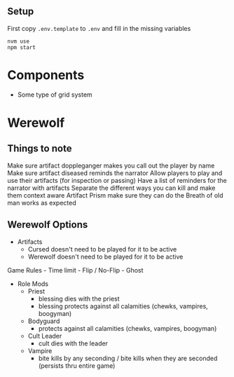 ## Setup

First copy `.env.template` to `.env` and fill in the missing variables

```
nvm use
npm start
```

# Components

- Some type of grid system

# Werewolf

## Things to note

Make sure artifact doppleganger makes you call out the player by name
Make sure artifact diseased reminds the narrator
Allow players to play and use their artifacts (for inspection or passing)
Have a list of reminders for the narrator with artifacts
Separate the different ways you can kill and make them context aware
Artifact Prism make sure they can do the
Breath of old man works as expected

## Werewolf Options

- Artifacts
  - Cursed doesn't need to be played for it to be active
  - Werewolf doesn't need to be played for it to be active

Game Rules - Time limit - Flip / No-Flip - Ghost

- Role Mods
  - Priest
    - blessing dies with the priest
    - blessing protects against all calamities (chewks, vampires, boogyman)
  - Bodyguard
    - protects against all calamities (chewks, vampires, boogyman)
  - Cult Leader
    - cult dies with the leader
  - Vampire
    - bite kills by any seconding / bite kills when they are seconded (persists thru entire game)
